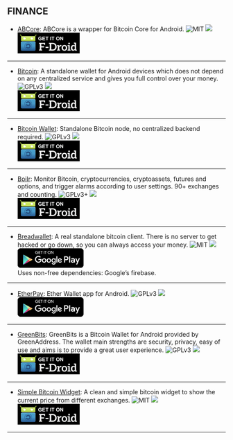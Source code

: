 <!--
    Copyright (C)  2016 PRIMOKORN.
    Permission is granted to copy, distribute and/or modify this document
    under the terms of the GNU Free Documentation License, Version 1.3
    or any later version published by the Free Software Foundation;
    with no Invariant Sections, no Front-Cover Texts, and no Back-Cover Texts.
    A copy of the license is included in the section entitled "GNU
    Free Documentation License".
-->
## FINANCE

* [ABCore](https://f-droid.org/repository/browse/?fdfilter=bitcoin&fdid=com.greenaddress.abcore): ABCore is a wrapper for Bitcoin Core for Android.
![MIT](https://img.shields.io/badge/License-MIT-orange.svg?style=flat-square)
[![](https://img.shields.io/badge/Source-Github-lightgrey.svg?style=flat-square)](https://github.com/greenaddress/abcore)  
[![](Pictures/F-Droid.png)](https://f-droid.org/repository/browse/?fdfilter=bitcoin&fdid=com.greenaddress.abcore)

***

* [Bitcoin](https://f-droid.org/repository/browse/?fdfilter=bitcoin&fdid=com.btcontract.wallet): A standalone wallet for Android devices which does not depend on any centralized service and gives you full control over your money.
![GPLv3](https://img.shields.io/badge/License-GPLv3-brightgreen.svg?style=flat-square)
[![](https://img.shields.io/badge/Source-Github-lightgrey.svg?style=flat-square)](https://github.com/btcontract/wallet)  
[![](Pictures/F-Droid.png)](https://f-droid.org/repository/browse/?fdfilter=bitcoin&fdid=com.btcontract.wallet)

***

* [Bitcoin Wallet](https://f-droid.org/repository/browse/?fdfilter=bitcoin&fdid=de.schildbach.wallet): Standalone Bitcoin node, no centralized backend required.
![GPLv3](https://img.shields.io/badge/License-GPLv3-brightgreen.svg?style=flat-square)
[![](https://img.shields.io/badge/Source-Github-lightgrey.svg?style=flat-square)](https://github.com/schildbach/bitcoin-wallet)  
[![](Pictures/F-Droid.png)](https://f-droid.org/repository/browse/?fdfilter=bitcoin&fdid=de.schildbach.wallet)

***

* [Boilr](https://f-droid.org/repository/browse/?fdfilter=bitcoin&fdid=mobi.boilr.boilr): Monitor Bitcoin, cryptocurrencies, cryptoassets, futures and options, and trigger alarms according to user settings. 90+ exchanges and counting.
![GPLv3+](https://img.shields.io/badge/License-GPLv3+-brightgreen.svg?style=flat-square)
[![](https://img.shields.io/badge/Source-Github-lightgrey.svg?style=flat-square)](https://github.com/drpout/boilr)  
[![](Pictures/F-Droid.png)](https://f-droid.org/repository/browse/?fdfilter=bitcoin&fdid=mobi.boilr.boilr)

***

* [Breadwallet](https://play.google.com/store/apps/details?id=com.breadwallet): A real standalone bitcoin client. There is no server to get hacked or go down, so you can always access your money.
![MIT](https://img.shields.io/badge/License-MIT-orange.svg?style=flat-square)
[![](https://img.shields.io/badge/Source-Github-lightgrey.svg?style=flat-square)](https://github.com/breadwallet/breadwallet-android)  
[![](Pictures/Google_Play.png)](https://play.google.com/store/apps/details?id=com.breadwallet)  
Uses non-free dependencies: Google’s firebase.

***

* [EtherPay](https://play.google.com/store/apps/details?id=com.bringcommunications.etherpay): Ether Wallet app for Android.
![GPLv3](https://img.shields.io/badge/License-GPLv3-brightgreen.svg?style=flat-square)
[![](https://img.shields.io/badge/Source-Github-lightgrey.svg?style=flat-square)](https://github.com/dbenrosen/EtherPay)  
[![](Pictures/Google_Play.png)](https://play.google.com/store/apps/details?id=com.bringcommunications.etherpay)

***

* [GreenBits](https://f-droid.org/repository/browse/?fdfilter=bitcoin&fdid=com.greenaddress.greenbits_android_wallet): GreenBits is a Bitcoin Wallet for Android provided by GreenAddress. The wallet main strengths are security, privacy, easy of use and aims is to provide a great user experience.
![GPLv3](https://img.shields.io/badge/License-GPLv3-brightgreen.svg?style=flat-square)
[![](https://img.shields.io/badge/Source-Github-lightgrey.svg?style=flat-square)](https://github.com/greenaddress/GreenBits)  
[![](Pictures/F-Droid.png)](https://f-droid.org/repository/browse/?fdfilter=bitcoin&fdid=com.greenaddress.greenbits_android_wallet)

***

* [Simple Bitcoin Widget](https://f-droid.org/repository/browse/?fdfilter=bitcoin&fdid=com.brentpanther.bitcoinwidget): A clean and simple bitcoin widget to show the current price from different exchanges.
![MIT](https://img.shields.io/badge/License-MIT-orange.svg?style=flat-square)
[![](https://img.shields.io/badge/Source-Github-lightgrey.svg?style=flat-square)](https://github.com/hwki/SimpleBitcoinWidget)  
[![](Pictures/F-Droid.png)](https://f-droid.org/repository/browse/?fdfilter=bitcoin&fdid=com.brentpanther.bitcoinwidget)

***